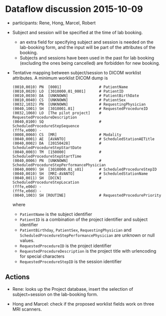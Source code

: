 # Dataflow discussion 2015-10-09

- participants: Rene, Hong, Marcel, Robert

- Subject and session will be specified at the time of lab booking.
    - an extra field for specifying subject and session is needed on the lab-booking form, and the input will be part of the attributes of the booking.
    - Subjects and sessions have been used in the past for lab booking (excluding the ones being cancelled) are forbidden for new booking. 

- Tentative mapping between subject/session to DICOM worklist attributes.  A minimum worklist DICOM dump is

    ```
    (0010,0010) PN  [0001]                 # PatientName
    (0010,0020) LO  [3010000.01_0001]      # PatientID
    (0010,0030) DA  [UNKNOWN]              # PatientBirthDate
    (0010,0040) CS  [UNKNOWN]              # PatientSex
    (0032,1032) PN  [UNKNOWN]              # RequestingPhysician
    (0040,1001) SH  [3010001.01]           # RequestedProcedureID
    (0032,1060) LO  [The pilot project]    # RequestedProcedureDescription 
    (0040,0100) SQ                         # ScheduledProcedureStepSequence
    (fffe,e000) -
    (0008,0060) CS  [MR]                   # Modality
    (0040,0001) AE  [AVANTO]               # ScheduledStationAETitle
    (0040,0002) DA  [20150428]             # ScheduledProcedureStepStartDate
    (0040,0003) TM  [150000]               # ScheduledProcedureStepStartTime
    (0040,0006) PN  [UNKNOWN]              # ScheduledProcedureStepPerformancePhysician
    (0040,0009) SH  [3010000.01_s01]       # ScheduledProcedureStepID
    (0040,0010) SH  [MRI-AVANTO]           # ScheduledStationName
    (0040,0011) SH  [DCCN]                 # ScheduledProcedureStepLocation
    (fffe,e00d) -
    (fffe,e0dd) -
    (0040,1003) SH [ROUTINE]               # RequestedProcedurePriority
    ```

    where

    - `PatientName` is the subject identifier 
    - `PatientID` is a combination of the project identifier and subject identifier 
    - `PatientBirthday`, `PatientSex`, `RequestingPhysician` and `ScheduledProcedureStepPerformancePhysician` are unknown or null values. 
    - `RequestedProcedureID` is the project identifier
    - `RequestedProcedureDescription` is the project title with urlencoding for special characters 
    - `RequestedProcedureStepID` is the session identifier

## Actions

- Rene: looks up the Project database, insert the selection of subject+session on the lab-booking form.

- Hong and Marcel: check if the proposed worklist fields work on three MRI scanners.
